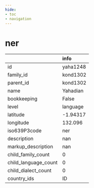 ```yaml
---
hide:
- toc
- navigation
---
```

# ner
|                      | info     |
|:---------------------|:---------|
| id                   | yaha1248 |
| family_id            | kond1302 |
| parent_id            | kond1302 |
| name                 | Yahadian |
| bookkeeping          | False    |
| level                | language |
| latitude             | -1.94317 |
| longitude            | 132.096  |
| iso639P3code         | ner      |
| description          | nan      |
| markup_description   | nan      |
| child_family_count   | 0        |
| child_language_count | 0        |
| child_dialect_count  | 0        |
| country_ids          | ID       |